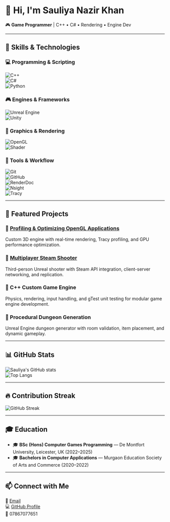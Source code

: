 # 👋 Hi, I'm Sauliya Nazir Khan  

🎮 **Game Programmer** | C++ • C# • Rendering • Engine Dev  

---

## 🚀 Skills & Technologies  

### 💻 Programming & Scripting
![C++](https://img.shields.io/badge/C++-00599C?style=for-the-badge&logo=c%2b%2b&logoColor=white)  
![C#](https://img.shields.io/badge/C%23-239120?style=for-the-badge&logo=c-sharp&logoColor=white)  
![Python](https://img.shields.io/badge/Python-3776AB?style=for-the-badge&logo=python&logoColor=white)  

### 🎮 Engines & Frameworks
![Unreal Engine](https://img.shields.io/badge/Unreal%20Engine-0E1128?style=for-the-badge&logo=unrealengine&logoColor=white)  
![Unity](https://img.shields.io/badge/Unity-100000?style=for-the-badge&logo=unity&logoColor=white)  

### 🎨 Graphics & Rendering
![OpenGL](https://img.shields.io/badge/OpenGL-5586A4?style=for-the-badge&logo=opengl&logoColor=white)  
![Shader](https://img.shields.io/badge/GLSL-FFA500?style=for-the-badge&logo=shader&logoColor=white)  

### 🔧 Tools & Workflow
![Git](https://img.shields.io/badge/Git-F05032?style=for-the-badge&logo=git&logoColor=white)  
![GitHub](https://img.shields.io/badge/GitHub-181717?style=for-the-badge&logo=github&logoColor=white)  
![RenderDoc](https://img.shields.io/badge/RenderDoc-222222?style=for-the-badge&logoColor=white)  
![Nsight](https://img.shields.io/badge/NVIDIA%20Nsight-76B900?style=for-the-badge&logo=nvidia&logoColor=white)  
![Tracy](https://img.shields.io/badge/Tracy%20Profiler-ff4081?style=for-the-badge)  

---

## 📂 Featured Projects  

### 🔹 [Profiling & Optimizing OpenGL Applications](https://github.com/GAMR3531/cw24-SauliyaUni)  
Custom 3D engine with real-time rendering, Tracy profiling, and GPU performance optimization.  

### 🔹 [Multiplayer Steam Shooter](https://github.com/JustinLTH3/GAMR3510Assignment)  
Third-person Unreal shooter with Steam API integration, client-server networking, and replication.  

### 🔹 C++ Custom Game Engine  
Physics, rendering, input handling, and gTest unit testing for modular game engine development.  

### 🔹 Procedural Dungeon Generation  
Unreal Engine dungeon generator with room validation, item placement, and dynamic gameplay.  

---

## 📊 GitHub Stats  

![Sauliya's GitHub stats](https://github-readme-stats.vercel.app/api?username=sauliya23&show_icons=true&theme=tokyonight)  
![Top Langs](https://github-readme-stats.vercel.app/api/top-langs/?username=sauliya23&layout=compact&theme=tokyonight)  

---

## 🔥 Contribution Streak  

![GitHub Streak](https://github-readme-streak-stats.herokuapp.com/?user=sauliya23&theme=tokyonight)  

---

## 🎓 Education  
- 🎓 **BSc (Hons) Computer Games Programming** — De Montfort University, Leicester, UK (2022–2025)  
- 🎓 **Bachelors in Computer Applications** — Murgaon Education Society of Arts and Commerce (2020–2022)  

---

## 📫 Connect with Me  
📧 [Email](mailto:sauliya23@gmail.com)  
💻 [GitHub Profile](https://github.com/sauliya23)  
📱 07867077651  

